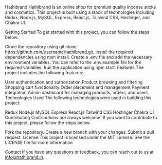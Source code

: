 Hathibrand
Hathibrand is an online shop for premium quality incense sticks and cosmetics. This project is built using a stack of technologies including Redux, Node.js, MySQL, Express, React.js, Tailwind CSS, Hostinger, and Chakra UI.

Getting Started
To get started with this project, you can follow the steps below:

Clone the repository using git clone https://github.com/username/hathibrand.git.
Install the required dependencies using npm install.
Create a .env file and add the necessary environment variables. You can refer to the .env.example file for the required variables.
Run the application using npm start.
Features
The project includes the following features:

User authentication and authorization
Product browsing and filtering
Shopping cart functionality
Order placement and management
Payment integration
Admin dashboard for managing products, orders, and users
Technologies Used
The following technologies were used in building this project:

Redux
Node.js
MySQL
Express
React.js
Tailwind CSS
Hostinger
Chakra UI
Contributing
Contributions are always welcome! If you want to contribute to this project, please follow the steps below:

Fork the repository.
Create a new branch with your changes.
Submit a pull request.
License
This project is licensed under the MIT License. See the LICENSE file for more information.

Contact
If you have any questions or feedback, you can reach out to us at info@hathibrand.in.
